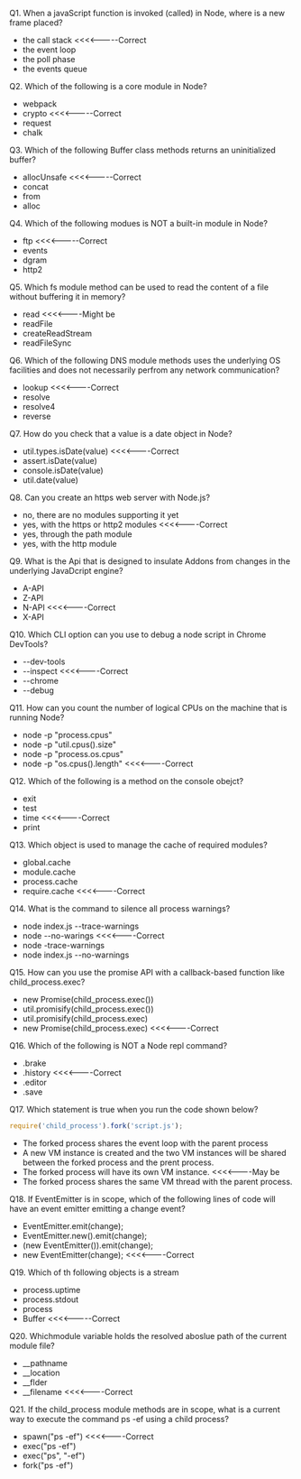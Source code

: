 Q1. When a javaScript function is invoked (called) in Node, where is a new frame placed?
- the call stack <<<<-----Correct
- the event loop
- the poll phase
- the events queue

Q2. Which of the following is a core module in Node?
- webpack
- crypto <<<<-----Correct
- request
- chalk

Q3. Which of the following Buffer class methods returns an uninitialized buffer?
- allocUnsafe <<<<-----Correct
- concat
- from
- alloc

Q4. Which of the following modues is NOT a built-in module in Node?
- ftp <<<<-----Correct
- events
- dgram
- http2

Q5. Which fs module method can be used to read the content of a file without buffering it in memory?
- read <<<<----Might be
- readFile
- createReadStream
- readFileSync

Q6. Which of the following DNS module methods uses the underlying OS facilities and does not necessarily perfrom any network communication?
- lookup <<<<----Correct
- resolve
- resolve4
- reverse

Q7. How do you check that a value is a date object in Node?
- util.types.isDate(value) <<<<----Correct
- assert.isDate(value)
- console.isDate(value)
- util.date(value)

Q8. Can you create an https web server with Node.js?
- no, there are no modules supporting it yet
- yes, with the https or http2 modules <<<<----Correct
- yes, through the path module
- yes, with the http module

Q9. What is the Api that is designed to insulate Addons from changes in the underlying JavaDcript engine?
- A-API
- Z-API
- N-API <<<<----Correct
- X-API

Q10. Which CLI option can you use to debug a node script in Chrome DevTools?
- --dev-tools
- --inspect <<<<----Correct
- --chrome
- --debug

Q11. How can you count the number of logical CPUs on the machine that is running Node?
- node -p "process.cpus"
- node -p "util.cpus().size"
- node -p "process.os.cpus"
- node -p "os.cpus().length" <<<<----Correct

Q12. Which of the following is a method on the console obejct?
- exit
- test
- time <<<<----Correct
- print

Q13. Which object is used to manage the cache of required modules?
- global.cache
- module.cache
- process.cache
- require.cache <<<<----Correct

Q14. What is the command to silence all process warnings?
- node index.js --trace-warnings
- node --no-warings <<<<----Correct
- node -trace-warnings
- node index.js --no-warnings

Q15. How can you use the promise API with a callback-based function like child_process.exec?
- new Promise(child_process.exec())
- util.promisify(child_process.exec())
- util.promisify(child_process.exec)
- new Promise(child_process.exec) <<<<----Correct

Q16. Which of the following is NOT a Node repl command?
- .brake
- .history <<<<----Correct
- .editor
- .save

Q17. Which statement is true when you run the code shown below?
```js
require('child_process').fork('script.js');
```
- The forked process shares the event loop with the parent process
- A new VM instance is created and the two VM instances will be shared between the forked process and the prent process.
- The forked process will have its own VM instance. <<<<----May be
- The forked process shares the same VM thread with the parent process.

Q18. If EventEmitter is in scope, which of the following lines of code will have an event emitter emitting a change event?
- EventEmitter.emit(change);
- EventEmitter.new().emit(change);
- (new EventEmitter()).emit(change);
- new EventEmitter(change);  <<<<----Correct

Q19. Which of th following objects is a stream
- process.uptime
- process.stdout
- process
- Buffer <<<<-----Correct

Q20. Whichmodule variable holds the resolved aboslue path of the current module file?
- __pathname
- __location
- __flder
- __filename <<<<----Correct

Q21. If the child_process module methods are in scope, what is a current way to execute the command ps -ef using a child process?
- spawn("ps -ef") <<<<----Correct
- exec("ps -ef")
- exec("ps", "-ef")
- fork("ps -ef")
